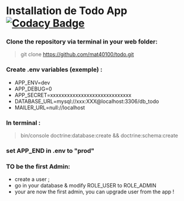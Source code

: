 # Installation de Todo App [![Codacy Badge](https://api.codacy.com/project/badge/Grade/61a3c138a094467baf2aa59053f1e504)](https://www.codacy.com/app/Mat40100/todo?utm_source=github.com&amp;utm_medium=referral&amp;utm_content=Mat40100/todo&amp;utm_campaign=Badge_Grade)

### Clone the repository via terminal in your web folder:
  > git clone https://github.com/mat40100/todo.git
  
### Create .env variables (exemple) : 
  - APP_ENV=dev
  - APP_DEBUG=0
  - APP_SECRET=xxxxxxxxxxxxxxxxxxxxxxxxxxxxx
  - DATABASE_URL=mysql://xxx:XXX@localhost:3306/db_todo
  - MAILER_URL=null://localhost
  
 ### In terminal : 
  > bin/console doctrine:database:create && doctrine:schema:create
  
 ### set APP_END in .env to "prod"
 ### TO be the first Admin:
 - create a user ;
 - go in your database & modify ROLE_USER to ROLE_ADMIN
 - your are now the first admin, you can upgrade user from the app !
